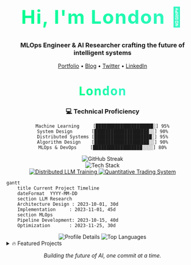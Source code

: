 <!-- 
SETUP INSTRUCTIONS:
1. Create a new repository with your GitHub username as the repo name (e.g., username/username)
2. Copy this entire content into the README.md file
3. Replace all instances of 'LLParis' with your GitHub username
4. Update the personal links (Portfolio, Blog, Twitter, LinkedIn)
5. Customize the tech stack by modifying the URL parameters in the Tech Stack image
6. Make sure your GitHub account has public activity to show the stats widgets
-->

<!-- Header Image -->
<h1 align="center">Hi, I'm London 👋</h1>
<h3 align="center">MLOps Engineer & AI Researcher crafting the future of intelligent systems</h3>

<p align="center">
  <a href="https://yourwebsite.com">Portfolio</a> •
  <a href="https://yourblog.com">Blog</a> •
  <a href="https://twitter.com/yourtwitter">Twitter</a> •
  <a href="https://www.linkedin.com/in/londonparis">LinkedIn</a>
</p>

<!-- Dynamic header SVG animation -->
<div align="center">
  <!-- 
    To update the animated name:
    1. Replace 'London' in the h1 tag below
    2. Adjust font-size if needed
    3. Modify gradient colors in the background property
  -->
  <svg fill="none" viewBox="0 0 800 100" width="800" height="100" xmlns="http://www.w3.org/2000/svg">
      <foreignObject width="100%" height="100%">
          <div xmlns="http://www.w3.org/1999/xhtml">
              <style>
                  @keyframes gradientText {
                      0% {
                          background-position: 0% 50%;
                      }
                      50% {
                          background-position: 100% 50%;
                      }
                      100% {
                          background-position: 0% 50%;
                      }
                  }
                  .container {
                      font-family: system-ui, -apple-system, 'Segoe UI', Roboto, Helvetica, Arial, sans-serif;
                      display: flex;
                      flex-direction: column;
                      align-items: center;
                      justify-content: center;
                      margin: 0;
                      width: 100%;
                      height: 100px;
                  }
                  h1 {
                      font-size: 50px;
                      letter-spacing: 2px;
                      background: linear-gradient(to right, #00ff87, #60efff);
                      -webkit-background-clip: text;
                      background-clip: text;
                      -webkit-text-fill-color: transparent;
                      background-size: 200% auto;
                      animation: gradientText 3s ease infinite;
                  }
              </style>
              <div class="container">
                  <h1>London</h1>
              </div>
          </div>
      </foreignObject>
  </svg>
</div>

<!-- Skill Bars - Edit the percentages and skills as needed -->
<h3 align="center">💻 Technical Proficiency</h3>
<div align="center">

```
Machine Learning     [█████████████████████░] 95%
System Design       [████████████████████░░] 90%
Distributed Systems [█████████████████████░] 95%
Algorithm Design    [████████████████████░░] 90%
MLOps & DevOps     [██████████████████░░░░] 80%
```

</div>

<!-- 
GitHub Stats Widget Setup:
1. No account needed
2. Stats automatically update based on your GitHub activity
3. Replace 'LLParis' with your GitHub username in all image URLs
4. The widgets will automatically fetch data from your public repositories
-->
<div align="center">
  <img src="https://github-readme-streak-stats.herokuapp.com/?user=LLParis&theme=radical" alt="GitHub Streak"/>
</div>

<!-- 
Tech Stack Widget Setup:
1. Edit the URL parameters to match your tech stack
2. Parameters are organized by line (line1, line2, line3)
3. Format: technology,label,color
4. Example: python,python,61DAFB
-->
<div align="center">
  <img src="https://github-readme-tech-stack.vercel.app/api/cards?title=Tech+Stack&align=center&titleAlign=center&lineCount=3&theme=github_dark&line1=python,python,61DAFB;pytorch,pytorch,DD0031;tensorflow,tensorflow,43853D&line2=kubernetes,kubernetes,61DAFB;docker,docker,DD0031;aws,aws,43853D&line3=cpp,c%2B%2B,61DAFB;rust,rust,DD0031;ocaml,ocaml,43853D" alt="Tech Stack" />
</div>

<!-- 
Featured Projects Setup:
1. Replace repo names in the URLs with your actual repository names
2. Stats cards automatically update based on repository activity
3. Format: username/repository-name
-->
<div align="center">
  <a href="https://github.com/LLParis/DistributedLLMTraining">
    <img src="https://github-readme-stats.vercel.app/api/pin/?username=LLParis&repo=DistributedLLMTraining&theme=radical&show_owner=true" alt="Distributed LLM Training"/>
  </a>
  <a href="https://github.com/LLParis/QuantitativeTradingSystem">
    <img src="https://github-readme-stats.vercel.app/api/pin/?username=LLParis&repo=QuantitativeTradingSystem&theme=radical&show_owner=true" alt="Quantitative Trading System"/>
  </a>
</div>

<!-- 
Mermaid Timeline Setup:
1. Update dates and project names
2. Follow the format: YYYY-MM-DD
3. Duration is specified in days (e.g., 30d)
-->
```mermaid
gantt
    title Current Project Timeline
    dateFormat  YYYY-MM-DD
    section LLM Research
    Architecture Design : 2023-10-01, 30d
    Implementation     : 2023-11-01, 45d
    section MLOps
    Pipeline Development: 2023-10-15, 40d
    Optimization       : 2023-11-25, 30d
```

<!-- 
Profile Summary Cards Setup:
1. No account needed
2. Replace 'LLParis' with your GitHub username
3. Cards automatically update based on your GitHub activity
-->
<div align="center">
  <img src="https://github-profile-summary-cards.vercel.app/api/cards/profile-details?username=LLParis&theme=radical" alt="Profile Details"/>
  <img src="https://github-profile-summary-cards.vercel.app/api/cards/repos-per-language?username=LLParis&theme=radical" alt="Top Languages"/>
</div>

<!-- 
Featured Projects Details Setup:
1. Update project titles, descriptions, and links
2. Replace placeholder images with actual project screenshots
3. Format: Upload images to your repo and update the img src
-->
<details>
<summary>🔥 Featured Projects</summary>
<br>
<div align="center">
  <table>
    <tr>
      <td width="50%">
        <h3 align="center">Distributed LLM Training</h3>
        <div align="center">
          <a href="https://github.com/LLParis/DistributedLLMTraining" target="_blank">
            <img src="https://via.placeholder.com/400x300" width="400" alt="Distributed LLM Training Preview"/>
          </a>
          <p><strong>PyTorch, CUDA, Distributed Systems</strong> - High-performance distributed training framework</p>
        </div>
      </td>
      <td width="50%">
        <h3 align="center">Quantitative Trading System</h3>
        <div align="center">
          <a href="https://github.com/LLParis/QuantitativeTradingSystem" target="_blank">
            <img src="https://via.placeholder.com/400x300" width="400" alt="Quantitative Trading System Preview"/>
          </a>
          <p><strong>C++, Python, ML</strong> - Low-latency trading infrastructure</p>
        </div>
      </td>
    </tr>
  </table>
</div>
</details>

<p align="center">
  <i>Building the future of AI, one commit at a time.</i>
</p>